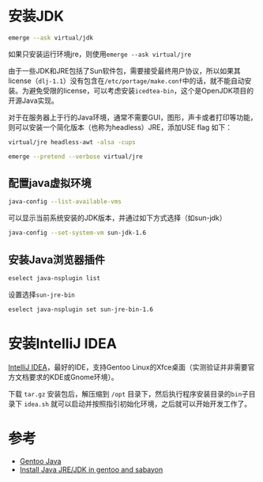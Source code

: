 # 安装JDK

```bash
emerge --ask virtual/jdk
```

如果只安装运行环境jre，则使用`emerge --ask virtual/jre`

由于一些JDK和JRE包括了Sun软件包，需要接受最终用户协议，所以如果其license（`dlj-1.1`）没有包含在`/etc/portage/make.conf`中的话，就不能自动安装。为避免受限的license，可以考虑安装`icedtea-bin`，这个是OpenJDK项目的开源Java实现。

对于在服务器上于行的Java环境，通常不需要GUI，图形，声卡或者打印等功能，则可以安装一个简化版本（也称为headless）JRE，添加USE flag 如下：

```bash
virtual/jre headless-awt -alsa -cups
```

```bash
emerge --pretend --verbose virtual/jre
```

## 配置java虚拟环境

```bash
java-config --list-available-vms
```

可以显示当前系统安装的JDK版本，并通过如下方式选择（如sun-jdk）

```bash
java-config --set-system-vm sun-jdk-1.6
```

## 安装Java浏览器插件

```bash
eselect java-nsplugin list
```

设置选择`sun-jre-bin`

```bash
eselect java-nsplugin set sun-jre-bin-1.6
```

# 安装IntelliJ IDEA

[IntelliJ IDEA](https://www.jetbrains.com/idea/)，最好的IDE，支持Gentoo Linux的Xfce桌面（实测验证并非需要官方文档要求的KDE或Gnome环境）。

下载 `tar.gz` 安装包后，解压缩到 `/opt` 目录下，然后执行程序安装目录的`bin`子目录下 `idea.sh` 就可以启动并按照指引初始化环境，之后就可以开始开发工作了。

# 参考

* [Gentoo Java](https://wiki.gentoo.org/wiki/Java)
* [Install Java JRE/JDK in gentoo and sabayon](http://www.unixmen.com/install-java-jrejdk-in-gentoo-and-sabayon/)